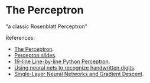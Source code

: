 # The Perceptron

"a classic Rosenblatt Perceptron"

References:
- [The Perceptron](https://pabloinsente.github.io/the-perceptron).
- [Percepton slides](https://sebastianraschka.com/pdf/lecture-notes/stat453ss21/L03_perceptron_slides.pdf).
- [19-line Line-by-line Python Perceptron](https://www.thomascountz.com/2018/04/05/19-line-line-by-line-python-perceptron).
- [Using neural nets to recognize handwritten digits](http://neuralnetworksanddeeplearning.com/chap1.html#perceptrons).
- [Single-Layer Neural Networks and Gradient Descent](https://sebastianraschka.com/Articles/2015_singlelayer_neurons.html#frank-rosenblatts-perceptron).
